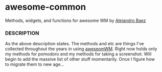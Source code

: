 # awesome-common
Methods, widgets, and functions for awesome WM by [Alejandro Baez](https://twitter.com/a_baez)

### DESCRIPTION
As the above description states. The methods and etc are things I've collected throughout the years in using [aweseomWM](http://awesome.naquadah.org/). Right now holds only my
methods for pomodoro and my methods for taking a screenshot. Will begin to add the massive list of other stuff momentarily. Once I figure how to migrate them to new age...
